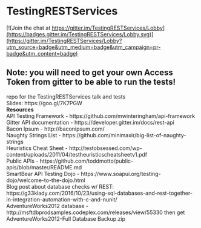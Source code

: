 # TestingRESTServices

[![Join the chat at https://gitter.im/TestingRESTServices/Lobby](https://badges.gitter.im/TestingRESTServices/Lobby.svg)](https://gitter.im/TestingRESTServices/Lobby?utm_source=badge&utm_medium=badge&utm_campaign=pr-badge&utm_content=badge)

<h2>Note: you will need to get your own Access Token from gitter to be able to run the tests!</h2>
repo for the TestingRESTServices talk and tests</br>
Slides: https://goo.gl/7K7PGW </br>
<strong>Resources</strong></br>
API Testing Framework - https://github.com/mwinteringham/api-framework </br>
Gitter API documentation - https://developer.gitter.im/docs/rest-api </br>
Bacon Ipsum  - http://baconipsum.com/ </br>
Naughty Strings List - https://github.com/minimaxir/big-list-of-naughty-strings </br>
Heuristics Cheat Sheet - http://testobsessed.com/wp-content/uploads/2011/04/testheuristicscheatsheetv1.pdf </br>
Public APIs - https://github.com/toddmotto/public-apis/blob/master/README.md </br>
SmartBear API Testing Dojo - https://www.soapui.org/testing-dojo/welcome-to-the-dojo.html </br>
Blog post about database checks w/ REST: https://g33klady.com/2016/10/23/using-sql-databases-and-rest-together-in-integration-automation-with-c-and-nunit/ </br>
AdventureWorks2012 database - http://msftdbprodsamples.codeplex.com/releases/view/55330 then get AdventureWorks2012-Full Database Backup.zip
